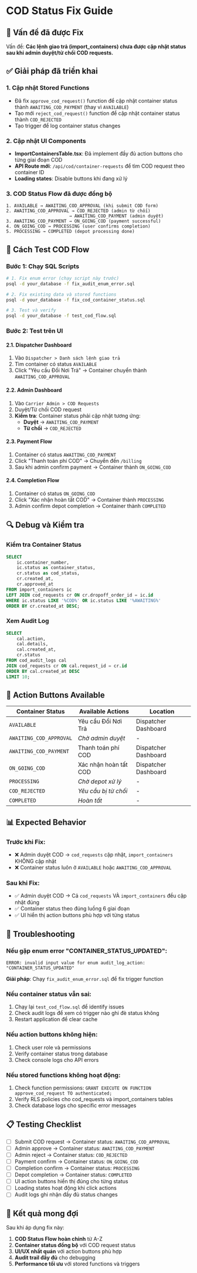 # COD Status Fix Guide

## 🚀 Vấn đề đã được Fix

Vấn đề: **Các lệnh giao trả (import_containers) chưa được cập nhật status sau khi admin duyệt/từ chối COD requests.**

## ✅ Giải pháp đã triển khai

### 1. **Cập nhật Stored Functions**
- Đã fix `approve_cod_request()` function để cập nhật container status thành `AWAITING_COD_PAYMENT` (thay vì `AVAILABLE`)
- Tạo mới `reject_cod_request()` function để cập nhật container status thành `COD_REJECTED`
- Tạo trigger để log container status changes

### 2. **Cập nhật UI Components**
- **ImportContainersTable.tsx**: Đã implement đầy đủ action buttons cho từng giai đoạn COD
- **API Route mới**: `/api/cod/container-requests` để tìm COD request theo container ID
- **Loading states**: Disable buttons khi đang xử lý

### 3. **COD Status Flow đã được đồng bộ**
```
1. AVAILABLE → AWAITING_COD_APPROVAL (khi submit COD form)
2. AWAITING_COD_APPROVAL → COD_REJECTED (admin từ chối) 
                        → AWAITING_COD_PAYMENT (admin duyệt)
3. AWAITING_COD_PAYMENT → ON_GOING_COD (payment successful)
4. ON_GOING_COD → PROCESSING (user confirms completion)
5. PROCESSING → COMPLETED (depot processing done)
```

## 🧪 Cách Test COD Flow

### Bước 1: Chạy SQL Scripts
```bash
# 1. Fix enum error (chạy script này trước)
psql -d your_database -f fix_audit_enum_error.sql

# 2. Fix existing data và stored functions  
psql -d your_database -f fix_cod_container_status.sql

# 3. Test và verify
psql -d your_database -f test_cod_flow.sql
```

### Bước 2: Test trên UI

#### **2.1. Dispatcher Dashboard**
1. Vào `Dispatcher > Danh sách lệnh giao trả`
2. Tìm container có status `AVAILABLE`
3. Click "Yêu cầu Đổi Nơi Trả" → Container chuyển thành `AWAITING_COD_APPROVAL`

#### **2.2. Admin Dashboard**
1. Vào `Carrier Admin > COD Requests`
2. Duyệt/Từ chối COD request
3. **Kiểm tra**: Container status phải cập nhật tương ứng:
   - **Duyệt** → `AWAITING_COD_PAYMENT`
   - **Từ chối** → `COD_REJECTED`

#### **2.3. Payment Flow**
1. Container có status `AWAITING_COD_PAYMENT`
2. Click "Thanh toán phí COD" → Chuyển đến `/billing`
3. Sau khi admin confirm payment → Container thành `ON_GOING_COD`

#### **2.4. Completion Flow**
1. Container có status `ON_GOING_COD`
2. Click "Xác nhận hoàn tất COD" → Container thành `PROCESSING`
3. Admin confirm depot completion → Container thành `COMPLETED`

## 🔍 Debug và Kiểm tra

### Kiểm tra Container Status
```sql
SELECT 
    ic.container_number,
    ic.status as container_status,
    cr.status as cod_status,
    cr.created_at,
    cr.approved_at
FROM import_containers ic
LEFT JOIN cod_requests cr ON cr.dropoff_order_id = ic.id
WHERE ic.status LIKE '%COD%' OR ic.status LIKE '%AWAITING%'
ORDER BY cr.created_at DESC;
```

### Xem Audit Log
```sql
SELECT 
    cal.action,
    cal.details,
    cal.created_at,
    cr.status
FROM cod_audit_logs cal
JOIN cod_requests cr ON cal.request_id = cr.id
ORDER BY cal.created_at DESC
LIMIT 10;
```

## 🎯 Action Buttons Available

| Container Status | Available Actions | Location |
|------------------|-------------------|----------|
| `AVAILABLE` | Yêu cầu Đổi Nơi Trả | Dispatcher Dashboard |
| `AWAITING_COD_APPROVAL` | *Chờ admin duyệt* | - |
| `AWAITING_COD_PAYMENT` | Thanh toán phí COD | Dispatcher Dashboard |
| `ON_GOING_COD` | Xác nhận hoàn tất COD | Dispatcher Dashboard |
| `PROCESSING` | *Chờ depot xử lý* | - |
| `COD_REJECTED` | *Yêu cầu bị từ chối* | - |
| `COMPLETED` | *Hoàn tất* | - |

## 📊 Expected Behavior

### Trước khi Fix:
- ❌ Admin duyệt COD → `cod_requests` cập nhật, `import_containers` KHÔNG cập nhật
- ❌ Container status luôn ở `AVAILABLE` hoặc `AWAITING_COD_APPROVAL`

### Sau khi Fix:
- ✅ Admin duyệt COD → Cả `cod_requests` VÀ `import_containers` đều cập nhật đúng
- ✅ Container status theo đúng luồng 6 giai đoạn
- ✅ UI hiển thị action buttons phù hợp với từng status

## 🔧 Troubleshooting

### Nếu gặp enum error "CONTAINER_STATUS_UPDATED":
```
ERROR: invalid input value for enum audit_log_action: "CONTAINER_STATUS_UPDATED"
```
**Giải pháp**: Chạy `fix_audit_enum_error.sql` để fix trigger function

### Nếu container status vẫn sai:
1. Chạy lại `test_cod_flow.sql` để identify issues
2. Check audit logs để xem có trigger nào ghi đè status không
3. Restart application để clear cache

### Nếu action buttons không hiện:
1. Check user role và permissions
2. Verify container status trong database
3. Check console logs cho API errors

### Nếu stored functions không hoạt động:
1. Check function permissions: `GRANT EXECUTE ON FUNCTION approve_cod_request TO authenticated;`
2. Verify RLS policies cho cod_requests và import_containers tables
3. Check database logs cho specific error messages

## 📋 Testing Checklist

- [ ] Submit COD request → Container status: `AWAITING_COD_APPROVAL`
- [ ] Admin approve → Container status: `AWAITING_COD_PAYMENT`
- [ ] Admin reject → Container status: `COD_REJECTED`
- [ ] Payment confirm → Container status: `ON_GOING_COD`
- [ ] Completion confirm → Container status: `PROCESSING`
- [ ] Depot completion → Container status: `COMPLETED`
- [ ] UI action buttons hiển thị đúng cho từng status
- [ ] Loading states hoạt động khi click actions
- [ ] Audit logs ghi nhận đầy đủ status changes

## 🎉 Kết quả mong đợi

Sau khi áp dụng fix này:
1. **COD Status Flow hoàn chỉnh** từ A-Z
2. **Container status đồng bộ** với COD request status
3. **UI/UX nhất quán** với action buttons phù hợp
4. **Audit trail đầy đủ** cho debugging
5. **Performance tối ưu** với stored functions và triggers 
